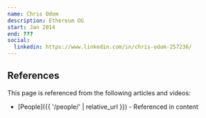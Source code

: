 ```yaml
---
name: Chris Odom
description: Ethereum OG
start: Jan 2014
end: ???
social:
  linkedin: https://www.linkedin.com/in/chris-odom-257236/
---
```


## References

This page is referenced from the following articles and videos:

- [People]({{ '/people/' | relative_url }}) - Referenced in content